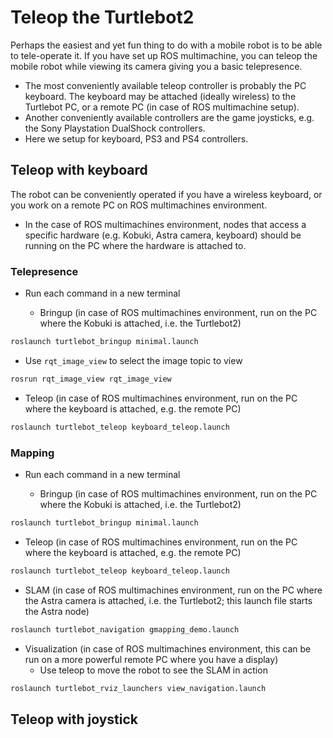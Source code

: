 # Teleop the Turtlebot2

Perhaps the easiest and yet fun thing to do with a mobile robot is to be able to tele-operate it. If you have set up ROS multimachine, you can teleop the mobile robot while viewing its camera giving you a basic telepresence.
- The most conveniently available teleop controller is probably the PC keyboard. The keyboard may be attached (ideally wireless) to the Turtlebot PC, or a remote PC (in case of ROS multimachine setup).
- Another conveniently available controllers are the game joysticks, e.g. the Sony Playstation DualShock controllers.
- Here we setup for keyboard, PS3 and PS4 controllers.

## Teleop with keyboard

The robot can be conveniently operated if you have a wireless keyboard, or you work on a remote PC on ROS multimachines environment.
- In the case of ROS multimachines environment, nodes that access a specific hardware (e.g. Kobuki, Astra camera, keyboard) should be running on the PC where the hardware is attached to. 

### Telepresence

- Run each command in a new terminal

  - Bringup (in case of ROS multimachines environment, run on the PC where the Kobuki is attached, i.e. the Turtlebot2)
``` bash
roslaunch turtlebot_bringup minimal.launch
```
  - Use `rqt_image_view` to select the image topic to view

``` bash
rosrun rqt_image_view rqt_image_view
```

  - Teleop (in case of ROS multimachines environment, run on the PC where the keyboard is attached, e.g. the remote PC)
``` bash
roslaunch turtlebot_teleop keyboard_teleop.launch
```

### Mapping

- Run each command in a new terminal

  - Bringup (in case of ROS multimachines environment, run on the PC where the Kobuki is attached, i.e. the Turtlebot2)
``` bash
roslaunch turtlebot_bringup minimal.launch
```

  - Teleop (in case of ROS multimachines environment, run on the PC where the keyboard is attached, e.g. the remote PC)
``` bash
roslaunch turtlebot_teleop keyboard_teleop.launch
```

  - SLAM (in case of ROS multimachines environment, run on the PC where the Astra camera is attached, i.e. the Turtlebot2; this launch file starts the Astra node)
``` bash
roslaunch turtlebot_navigation gmapping_demo.launch
```

  - Visualization (in case of ROS multimachines environment, this can be run on a more powerful remote PC where you have a display)
    - Use teleop to move the robot to see the SLAM in action
``` bash
roslaunch turtlebot_rviz_launchers view_navigation.launch
```

## Teleop with joystick

